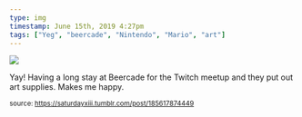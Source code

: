 ```yaml
---
type: img
timestamp: June 15th, 2019 4:27pm
tags: ["Yeg", "beercade", "Nintendo", "Mario", "art"]
---
```

<img src="https://saturdayxiii.github.io/media/185617874449.jpg"/>

Yay!  Having a long stay at Beercade for the Twitch meetup and they put out art supplies.  Makes me happy.
 
  
<small>source: https://saturdayxiii.tumblr.com/post/185617874449</small>